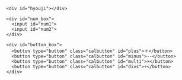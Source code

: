 
<!DOCTYPE html>
<html>
<head>
  <title>panweb</title>
  <meta http-equiv="X-UA-Compatible" content="IE=edge">
  <meta charset="utf-8">
  <meta name="viewport" content="width=device-width, initial-scale=1">
  <link rel="stylesheet" href="style.css">
  <script src="jquery-1.12.4.min.js"></script>
  <script src="program.js"></script>
  <meta name="robots" content="noindex">
</head>
<body>
  <div id="content">

    <div id="hyouji"></div>
  
    <div id="num_box">
      <input id="num1">
      <input id="num2">
    </div>
  
    <div id="button_box">
      <button type="button" class="calbutton" id="plus">＋</button>
      <button type="button" class="calbutton" id="minus">--</button>
      <button type="button" class="calbutton" id="multi">×</button>
      <button type="button" class="calbutton" id="divs">÷</button>
    </div>
  
  </div>


</body>
</html>
